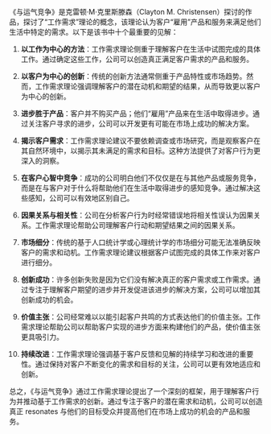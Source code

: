 《与运气竞争》是克雷顿·M·克里斯滕森（Clayton M. Christensen）探讨的作品，探讨了“工作需求”理论的概念，该理论认为客户“雇用”产品和服务来满足他们生活中特定的需求。以下是该书中十个最重要的见解：

1. **以工作为中心的方法**：工作需求理论侧重于理解客户在生活中试图完成的具体工作。通过确定这些工作，公司可以创造真正满足客户需求的产品和服务。

2. **以客户为中心的创新**：传统的创新方法通常侧重于产品特性或市场趋势。然而，工作需求理论强调理解客户的潜在动机和期望的结果，从而导致更以客户为中心的创新。

3. **进步胜于产品**：客户并不购买产品；他们“雇用”产品来在生活中取得进步。通过关注客户寻求的进步，公司可以开发更有可能在市场上成功的解决方案。

4. **揭示客户需求**：工作需求理论建议不要依赖调查或市场研究，而是观察客户在其自然环境中，以揭示其未满足的需求和目标。这种方法提供了对客户行为更深入的洞察。

5. **在客户心智中竞争**：成功的公司明白他们不仅仅是在与其他产品或服务竞争，而是在与客户对于什么将帮助他们在生活中取得进步的感知竞争。通过解决这些感知，公司可以有效地区别自己。

6. **因果关系与相关性**：公司在分析客户行为时经常错误地将相关性误认为因果关系。工作需求理论帮助公司理解客户行动和期望结果之间的因果关系。

7. **市场细分**：传统的基于人口统计学或心理统计学的市场细分可能无法准确反映客户的需求和动机。工作需求理论建议根据客户试图完成的具体工作来对客户进行细分。

8. **创新成功**：许多创新失败是因为它们没有解决真正的客户需求或工作需求。通过专注于理解客户期望的进步并开发促进该进步的解决方案，公司可以增加其创新成功的机会。

9. **价值主张**：公司经常难以以能引起客户共鸣的方式表达他们的价值主张。工作需求理论帮助公司以帮助客户实现的进步方面来构建他们的产品，使价值主张更具吸引力。

10. **持续改进**：工作需求理论强调基于客户反馈和见解的持续学习和改进的重要性。通过保持对客户不断变化的需求和目标的关注，公司可以更有效地适应和创新。

总之，《与运气竞争》通过工作需求理论提出了一个深刻的框架，用于理解客户行为并推动基于工作需求的创新。通过专注于客户的潜在需求和动机，公司可以创造真正 resonates 与他们的目标受众并提高他们在市场上成功的机会的产品和服务。